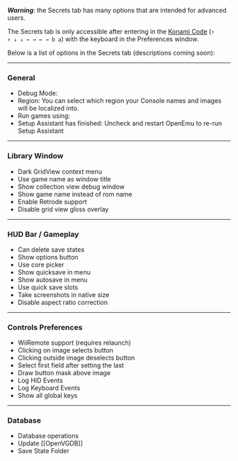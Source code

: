 _**Warning**_: the Secrets tab has many options that are intended for advanced users.  

The Secrets tab is only accessible after entering in the [Konami Code](http://en.wikipedia.org/wiki/Konami_code) (<code>↑ ↑ ↓ ↓ ← → ← → b a</code>) with the keyboard in the Preferences window.

Below is a list of options in the Secrets tab (descriptions coming soon):

-----

### General
* Debug Mode:
* Region: You can select which region your Console names and images will be localized into.
* Run games using: 
* Setup Assistant has finished: Uncheck and restart OpenEmu to re-run Setup Assistant

-----

### Library Window
* Dark GridView context menu
* Use game name as window title
* Show collection view debug window
* Show game name instead of rom name
* Enable Retrode support
* Disable grid view gloss overlay

-----

### HUD Bar / Gameplay
* Can delete save states
* Show options button
* Use core picker
* Show quicksave in menu
* Show autosave in menu
* Use quick save slots
* Take screenshots in native size
* Disable aspect ratio correction

-----

### Controls Preferences
* WiiRemote support (requires relaunch)
* Clicking on image selects button
* Clicking outside image deselects button
* Select first field after setting the last
* Draw button mask above image
* Log HID Events
* Log Keyboard Events
* Show all global keys

-----

### Database
* Database operations
* Update [[OpenVGDB]]
* Save State Folder